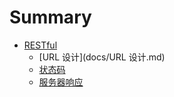 # Summary

* [RESTful](README.md)
    * [URL 设计](docs/URL 设计.md)
    * [状态码](docs/状态码.md)
    * [服务器响应](docs/服务器响应.md)

